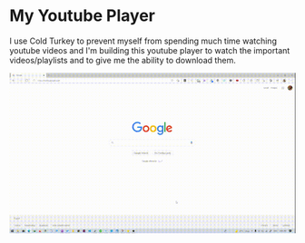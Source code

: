 # My Youtube Player

I use Cold Turkey to prevent myself from spending much time watching youtube videos and I'm building this youtube player to watch the important videos/playlists and to give me the ability to download them.

![screen record](./screen-record.gif)
